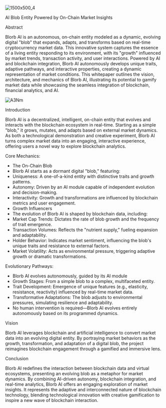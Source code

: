 ![1500x500_4](https://github.com/user-attachments/assets/911923d8-ca51-4222-8133-9e00b8975c36)

AI Blob Entity Powered by On-Chain Market Insights

Abstract

Blorb AI is an autonomous, on-chain entity modeled as a dynamic, evolving digital "blob" that expands, adapts, and transforms based on real-time cryptocurrency market data. This innovative system captures the essence of a living entity responding to its environment, with its "growth" influenced by market trends, transaction activity, and user interactions. Powered by AI and blockchain integration, Blorb AI autonomously develops unique traits, adaptive pathways, and interactive properties, creating a dynamic representation of market conditions. This whitepaper outlines the vision, architecture, and mechanics of Blorb AI, illustrating its potential to gamify market data while showcasing the seamless integration of blockchain, financial analytics, and AI.


![A3Nm](https://github.com/user-attachments/assets/d965795e-7bfb-4290-ab3e-ad792087f897)


Introduction

Blorb AI is a decentralized, intelligent, on-chain entity that evolves and interacts with the blockchain ecosystem in real-time. Starting as a simple "blob," it grows, mutates, and adapts based on external market dynamics. As both a technological demonstration and creative experiment, Blorb AI turns complex market data into an engaging, interactive experience, offering users a novel way to explore blockchain analytics.

Core Mechanics:

  - The On-Chain Blob
  - Blorb AI starts as a dormant digital "blob," featuring:
  - Uniqueness: A one-of-a-kind entity with distinctive traits and growth patterns.
  - Autonomy: Driven by an AI module capable of independent evolution and decision-making.
  - Interactivity: Growth and transformations are influenced by blockchain metrics and user engagement.
  - Growth Influencers
  - The evolution of Blorb AI is shaped by blockchain data, including:
  - Market Cap Trends: Dictates the rate of blob growth and the frequency of trait emergence.
  - Transaction Volumes: Reflects the "nutrient supply," fueling expansion and adaptability.
  - Holder Behavior: Indicates market sentiment, influencing the blob's unique traits and resistance to external factors.
  - Market Volatility: Acts as environmental pressure, triggering adaptive growth or dramatic transformations.
  
Evolutionary Pathways:
  
  - Blorb AI evolves autonomously, guided by its AI module
  - Growth Stages: From a simple blob to a complex, multifaceted entity.
  - Trait Development: Emergence of unique features (e.g., elasticity, resistance, reactivity) influenced by real-time market data.
  - Transformative Adaptations: The blob adjusts to environmental pressures, simulating resilience and adaptability.
  - No human intervention is required—Blorb AI evolves entirely autonomously based on its programmed dynamics.

Vision

Blorb AI leverages blockchain and artificial intelligence to convert market data into an evolving digital entity. By portraying market behaviors as the growth, transformation, and adaptation of a digital blob, the project reimagines blockchain engagement through a gamified and immersive lens.

Conclusion

Blorb AI redefines the interaction between blockchain data and virtual ecosystems, presenting an evolving blob as a metaphor for market dynamics. By combining AI-driven autonomy, blockchain integration, and real-time analytics, Blorb AI offers an engaging exploration of market insights. It represents the adaptive and interconnected nature of blockchain technology, blending technological innovation with creative gamification to inspire a new wave of blockchain interaction.




